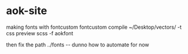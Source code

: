 aok-site
========

making fonts with fontcustom
fontcustom compile ~/Desktop/vectors/ -t css preview scss -f aokfont

then fix the path ../fonts -- dunno how to automate for now